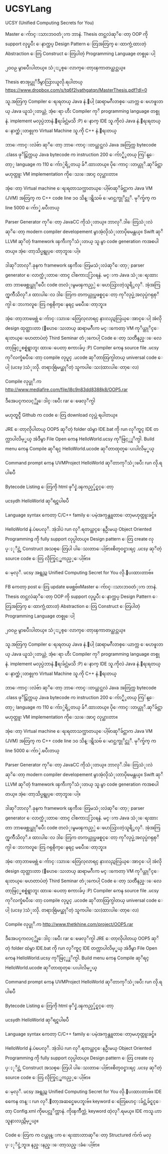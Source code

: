 # UCSYLang
UCSY (Unified Computing Secrets for You)

Master ေက်ာင္းသားဘ၀တံုးက ဘာနဲ. Thesis တင္သလဲဆုိေတာ့
OOP ကို support လုပ္ၿပီး ေနာက္ထပ္ Design Pattern ေတြအတြက္ ေထာက္ပံ့ထားတဲ့
Abstraction ေတြ Construct ေတြပါတဲ့ Programming Language တစ္ခုေပါ့

၂၀၀၉ မွာၿပီးပါတယ္။ သံုးႏွစ္ေလာက္ေတာ့ၾကာတယ္ထင္တယ္။

Thesis စာအုပ္ကုိဒီမွာသြားယူလို.ရပါတယ္
https://www.dropbox.com/s/tq6f2lyathgatqn/MasterThesis.pdf?dl=0

သူ.အတြက္ Compiler ေရးရတယ္ Java နဲ.ေပါ့
(ဆရာမဂ်ီးတစ္ေယာက္က ေၿပာဖူးတယ္ Java ယူသံုးတယ္တဲ့ အံ့ေရာ
ဟီး Compiler ကုိ programming language တစ္ခုနဲ. implement မလုပ္ပဲဘာနဲ.ေရးခ်င္လဲမသိ :P)
ေနာက္ IDE သူ.ကိုလဲ Java နဲ.ေရးရတယ္
ေနာက္ဆံုးတစ္ခုက Virtual Machine သူ.ကို C++ နဲ.ေရးတယ္

ဘာေကာင္းလဲဗ်ာ ဆုိေတာ့ ဘာေကာင္းတယ္ထင္သလဲ
Java အတြက္က bytecode .class ဖုိင္ထြက္တယ္
Java bytecode က instruction 200 ေက်ာ္ရိွတယ္
ကြ်န္ေတာ့္ language က 110 ေက်ာ္ပဲရိွတယ္
ခ်ံဳ.ထားတယ္။ ပိုေကာင္းတယ္လုိ.ဆုိခ်င္တာမဟုတ္ဘူး VM implementation ကိုေသးေအာင္ လုပ္ထားတာ။

အဲ့ေတာ့ Virtual machine ေရးရတာသက္သာတယ္ေပါ့ဗ်ာဆုိခ်င္တာက Java VM (JVM) အတြက္ က C++ code line ၁၀ သိန္းရွိသဗ်
ေမာင္သက္ခုိင္တုိ. မုိက္ခ်က္ က line 5000 ေက်ာ္နဲ.ၿပီးတယ္

Parser Generator ကုိေတာ့ JavaCC ကိုသံုးတယ္။ ဘာလုိ.ဒါေတြသံုးလဲဆုိေတာ့ modern compiler developement မွာအဲ့လိုသံုးတာပိုၿမန္တယ္။ Swift ဆုိ LLVM ဆုိတဲ့ framework ၾကီးကုိသံုးတယ္ သူ.မွာ code generation ကအစပါတယ္။ အဲ့ေတာ့သိပ္မရွုပ္ေတာ့ဘူးေပါ့။

ဒါဆုိဘာလုိ.ခုနက framework ၾကီးေတြမသံုးလဲဆုိေတာ့့ parser generator ေလာက္သံုးတာေတာင္ ငါစကားႏြားရနဲ. မင္းက Java သံုးေရးထားတာ ဘာၿဖစ္တယ္ဆုိၿပီး code တလံုးမွမၾကည့္ပဲ ေၿပာသြားတဲ့သူရိွလုိ. အဲ့အကြက္ၾကိဳသိလုိ.။ ထားပါေလ ဒါေတြက တကယ္လုပ္ၿဖစ္ရင္ေတာ့ ကုိလုပ္မဲ့အလုပ္ပဲဂရုစုိက္ပါ ေဘးကလူေတြ ဂရုစိုက္ေနရင္ မၿပီးေတာ့ဘူး။

အဲ့ေတာ့ဘာၿဖစ္လဲ ေက်ာင္းသားေတြေလ့လာရင္ နားလည္ရလြယ္ေအာင္ေပါ့ အဲလို design ထုတ္ထားတာ
(ေၿပာေသးတယ္ ဆရာမဂ်ီးက မင္းကေတာ့ VM ကုိယ္တုိင္ေရးတယ္ေၿပာတာပဲတဲ့ Third Seminar တံုးကေပါ့ Code ေတာ့ သတၱိနည္းေလေတာ့ဖြင့္မစစ္ရဲရွာဘူး ထားေပေတာ့ စကားခ်ပ္ :P)
Compiler ကေန source file .ucsy ကုိလက္ခံၿပီးေတာ့ compile လုပ္ရင္ .ucode ဆုိတာထြက္ပါတယ္
universal code ေပါ့ (ucsy )သံုးလို. တရားစြဲမယ္ဆုိတဲ့ သူကပါေသး(ထားပါေတာ့ေလ)

Compile လုပ္ဖုိ.က 
http://www.mediafire.com/file/l8c9n83dd8388k8/OOP5.rar

ဒီအေပၚကလင့္ကိုေဒါင္းၿပီး rar ေၿဖလုိက္ပါ

မဟုတ္ရင္ဒီ Github က code ေတြ download လုပ္လဲ ရပါတယ္။

JRE ေတာ့လိုပါတယ္ OOP5 ဆုိတဲ့ folder ထဲမွာ IDE.bat ကို run လုိက္ရင္ IDE တက္လာပါလိမ့္မယ္
အဲဒီမွာ File Open ကေန HelloWorld.ucsy ကုိဖြင့္လုိက္ပါ. Build menu ကေန Compile ဆုိရင္
HelloWorld.ucode ဆုိတာထုတ္ေပးပါလိမ့္မယ္

Command prompt ကေန UVMProject HelloWorld
ဆုိတာကုိသံုးၿပီး run လို.ရပါၿပီ

Bytecode Listing ေတြကို html ဖုိင္နဲ.ၾကည့္ခ်င္ရင္ေတာ့

ucsydh HelloWorld
ဆုိရင္ရပါၿပီ

Language syntax ကေတာ့ C/C++ family ေပမဲ့အကုန္တူတာေတာ့မဟုတ္ဘူးခင္ဗ်။

HelloWorld နဲ.ပဲၿပလုိ. အဲ့ဒါပဲ run လုိ.ရတယ္ထင္ေနဦးမယ္ Object Oriented Programming ကို fully support လုပ္ပါတယ္။ Design pattern ေတြ create လုပ္ႏုိင္တဲ့ Construct အသစ္ေတြပါ ပါေသးတာေပါ့ဗ်ာ။စိတ္၀င္စားရင္ .ucsy ဆုိတဲ့ source code ေတြ လိုက္ဖြင့္ၾကည့္ေပါ့ဗ်ာ။

ေမ့လုိ. ucsy အရွည္က Unified Computing Secret for You လို.ေပးထားတာဗ်။

FB ကေတာ့ post ေတြ update ၿဖစ္သဗ်။Master ေက်ာင္းသားဘ၀တံုးက ဘာနဲ. Thesis တင္သလဲဆုိေတာ့
OOP ကို support လုပ္ၿပီး ေနာက္ထပ္ Design Pattern ေတြအတြက္ ေထာက္ပံ့ထားတဲ့
Abstraction ေတြ Construct ေတြပါတဲ့ Programming Language တစ္ခုေပါ့

၂၀၀၉ မွာၿပီးပါတယ္။ သံုးႏွစ္ေလာက္ေတာ့ၾကာတယ္ထင္တယ္။

သူ.အတြက္ Compiler ေရးရတယ္ Java နဲ.ေပါ့
(ဆရာမဂ်ီးတစ္ေယာက္က ေၿပာဖူးတယ္ Java ယူသံုးတယ္တဲ့ အံ့ေရာ
ဟီး Compiler ကုိ programming language တစ္ခုနဲ. implement မလုပ္ပဲဘာနဲ.ေရးခ်င္လဲမသိ :P)
ေနာက္ IDE သူ.ကိုလဲ Java နဲ.ေရးရတယ္
ေနာက္ဆံုးတစ္ခုက Virtual Machine သူ.ကို C++ နဲ.ေရးတယ္

ဘာေကာင္းလဲဗ်ာ ဆုိေတာ့ ဘာေကာင္းတယ္ထင္သလဲ
Java အတြက္က bytecode .class ဖုိင္ထြက္တယ္
Java bytecode က instruction 200 ေက်ာ္ရိွတယ္
ကြ်န္ေတာ့္ language က 110 ေက်ာ္ပဲရိွတယ္
ခ်ံဳ.ထားတယ္။ ပိုေကာင္းတယ္လုိ.ဆုိခ်င္တာမဟုတ္ဘူး VM implementation ကိုေသးေအာင္ လုပ္ထားတာ။

အဲ့ေတာ့ Virtual machine ေရးရတာသက္သာတယ္ေပါ့ဗ်ာဆုိခ်င္တာက Java VM (JVM) အတြက္ က C++ code line ၁၀ သိန္းရွိသဗ်
ေမာင္သက္ခုိင္တုိ. မုိက္ခ်က္ က line 5000 ေက်ာ္နဲ.ၿပီးတယ္

Parser Generator ကုိေတာ့ JavaCC ကိုသံုးတယ္။ ဘာလုိ.ဒါေတြသံုးလဲဆုိေတာ့ modern compiler developement မွာအဲ့လိုသံုးတာပိုၿမန္တယ္။ Swift ဆုိ LLVM ဆုိတဲ့ framework ၾကီးကုိသံုးတယ္ သူ.မွာ code generation ကအစပါတယ္။ အဲ့ေတာ့သိပ္မရွုပ္ေတာ့ဘူးေပါ့။

ဒါဆုိဘာလုိ.ခုနက framework ၾကီးေတြမသံုးလဲဆုိေတာ့့ parser generator ေလာက္သံုးတာေတာင္ ငါစကားႏြားရနဲ. မင္းက Java သံုးေရးထားတာ ဘာၿဖစ္တယ္ဆုိၿပီး code တလံုးမွမၾကည့္ပဲ ေၿပာသြားတဲ့သူရိွလုိ. အဲ့အကြက္ၾကိဳသိလုိ.။ ထားပါေလ ဒါေတြက တကယ္လုပ္ၿဖစ္ရင္ေတာ့ ကုိလုပ္မဲ့အလုပ္ပဲဂရုစုိက္ပါ ေဘးကလူေတြ ဂရုစိုက္ေနရင္ မၿပီးေတာ့ဘူး။

အဲ့ေတာ့ဘာၿဖစ္လဲ ေက်ာင္းသားေတြေလ့လာရင္ နားလည္ရလြယ္ေအာင္ေပါ့ အဲလို design ထုတ္ထားတာ
(ေၿပာေသးတယ္ ဆရာမဂ်ီးက မင္းကေတာ့ VM ကုိယ္တုိင္ေရးတယ္ေၿပာတာပဲတဲ့ Third Seminar တံုးကေပါ့ Code ေတာ့ သတၱိနည္းေလေတာ့ဖြင့္မစစ္ရဲရွာဘူး ထားေပေတာ့ စကားခ်ပ္ :P)
Compiler ကေန source file .ucsy ကုိလက္ခံၿပီးေတာ့ compile လုပ္ရင္ .ucode ဆုိတာထြက္ပါတယ္
universal code ေပါ့ (ucsy )သံုးလို. တရားစြဲမယ္ဆုိတဲ့ သူကပါေသး(ထားပါေတာ့ေလ)

Compile လုပ္ဖုိ.က
http://www.thetkhine.com/project/OOP5.rar

ဒီအေပၚကလင့္ကိုေဒါင္းၿပီး rar ေၿဖလုိက္ပါ
JRE ေတာ့လိုပါတယ္ OOP5 ဆုိတဲ့ folder ထဲမွာ IDE.bat ကို run လုိက္ရင္ IDE တက္လာပါလိမ့္မယ္
အဲဒီမွာ File Open ကေန HelloWorld.ucsy ကုိဖြင့္လုိက္ပါ. Build menu ကေန Compile ဆုိရင္
HelloWorld.ucode ဆုိတာထုတ္ေပးပါလိမ့္မယ္

Command prompt ကေန UVMProject HelloWorld
ဆုိတာကုိသံုးၿပီး run လို.ရပါၿပီ

Bytecode Listing ေတြကို html ဖုိင္နဲ.ၾကည့္ခ်င္ရင္ေတာ့

ucsydh HelloWorld
ဆုိရင္ရပါၿပီ

Language syntax ကေတာ့ C/C++ family ေပမဲ့အကုန္တူတာေတာ့မဟုတ္ဘူးခင္ဗ်။

HelloWorld နဲ.ပဲၿပလုိ. အဲ့ဒါပဲ run လုိ.ရတယ္ထင္ေနဦးမယ္ Object Oriented Programming ကို fully support လုပ္ပါတယ္။ Design pattern ေတြ create လုပ္ႏုိင္တဲ့ Construct အသစ္ေတြပါ ပါေသးတာေပါ့ဗ်ာ။စိတ္၀င္စားရင္ .ucsy ဆုိတဲ့ source code ေတြ လိုက္ဖြင့္ၾကည့္ေပါ့ဗ်ာ။

ေမ့လုိ. ucsy အရွည္က Unified Computing Secret for You လို.ေပးထားတာဗ်။
IDE ကေေန တန္း run လုိ.ေတာ့အဆင္မေၿပဘူးဗ်။
keyword ေတြေၿပာင္းခ်င္ထဲ့ခ်င္ရင္ေတာ့ Config.xml ကိုၿပင္လုိက္တာနဲ. ကိုၾကိဳက္တဲ့ keyword ထဲ့လုိ.ရမယ္။ IDE ကသူ.ဟာသူနားလည္လိမ့္မယ္။ 

Code ေတြက က ငယ္တုန္းက ေရးထားတာဆုိေတာ့ Structured က်က် မလုပ္ႏုိင္ခဲ့ဘူး။ နည္းနည္းေတာ့သည္းခံေပါ့ဗ်ာ။
